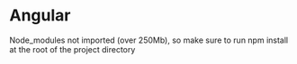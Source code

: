 # Angular
Node_modules not imported (over 250Mb), so make sure to run npm install at the root of the project directory


